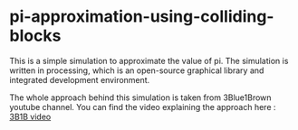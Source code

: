 # pi-approximation-using-colliding-blocks

This is a simple simulation to approximate the value of pi. The simulation is written in processing, which is an open-source graphical library and integrated development environment.

The whole approach behind this simulation is taken from 3Blue1Brown youtube channel. You can find the video explaining the approach here : [3B1B video](https://www.youtube.com/watch?v=jsYwFizhncE&t=1s)
